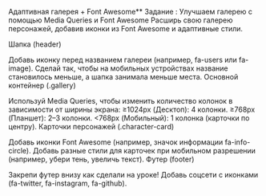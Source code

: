 Адаптивная галерея + Font Awesome**
Задание : Улучшаем галерею с помощью Media Queries и Font Awesome
Расширь свою галерею персонажей, добавив иконки из Font Awesome и адаптивные стили.

Шапка (header)

Добавь иконку перед названием галереи (например, fa-users или fa-image).
Сделай так, чтобы на мобильных устройствах название становилось меньше, а шапка занимала меньше места.
Основной контейнер (.gallery)

Используй Media Queries, чтобы изменить количество колонок в зависимости от ширины экрана:
≥1024px (Десктоп): 4 колонки.
≥768px (Планшет): 2–3 колонки.
<768px (Мобильный): 1 колонка (карточки по центру).
Карточки персонажей (.character-card)

Добавь иконки Font Awesome (например, значок информации fa-info-circle).
Добавь разные стили для карточек при мобильном разрешении (например, убери тень, увеличь текст).
Футер (footer)

Закрепи футер внизу как сделали на уроке!
Добавь соцсети с иконками (fa-twitter, fa-instagram, fa-github).
